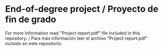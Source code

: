 # End-of-degree project / Proyecto de fin de grado
For more information read "Project report.pdf" file included in this repository. / Para más información leer el archivo "Project report.pdf" incluido en este repositorio.
